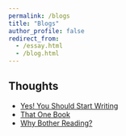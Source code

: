 ```yaml
---
permalink: /blogs
title: "Blogs"
author_profile: false
redirect_from:
  - /essay.html
  - /blog.html
---
```

## Thoughts
- [Yes! You Should Start Writing](/write)
- [That One Book](/thebook)
- [Why Bother Reading?](/why-bother-reading)
